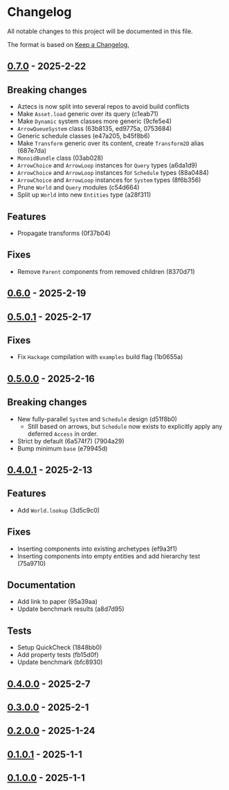 # Changelog

All notable changes to this project will be documented in this file.

The format is based on [Keep a Changelog](https://keepachangelog.com/en/1.0.0/),

## [0.7.0](https://github.com/aztecs-hs/aztecs/compare/aztecs-v0.6.0..aztecs-v0.7.0) - 2025-2-22

## Breaking changes

- Aztecs is now split into several repos to avoid build conflicts
- Make `Asset.load` generic over its query (c1eab71)
- Make `Dynamic` system classes more generic (9cfe5e4)
- `ArrowQueueSystem` class (63b8135, ed9775a, 0753684)
- Generic schedule classes (e47a205, b45f8b6)
- Make `Transform` generic over its content, create `Transform2D` alias (687e7da)
- `MonoidBundle` class (03ab028)
- `ArrowChoice` and `ArrowLoop` instances for `Query` types (a6da1d9)
- `ArrowChoice` and `ArrowLoop` instances for `Schedule` types (88a0484)
- `ArrowChoice` and `ArrowLoop` instances for `System` types (8f6b356)
- Prune `World` and `Query` modules (c54d664)
- Split up `World` into new `Entities` type (a28f311)

## Features

- Propagate transforms (0f37b04)

## Fixes

- Remove `Parent` components from removed children (8370d71)

## [0.6.0](https://github.com/aztecs-hs/aztecs/compare/aztecs-v0.5.0.1..aztecs-v0.6.0) - 2025-2-19

## [0.5.0.1](https://github.com/aztecs-hs/aztecs/compare/aztecs-v0.5.0.0..aztecs-v0.5.0.1) - 2025-2-17

## Fixes

- Fix `Hackage` compilation with `examples` build flag (1b0655a)

## [0.5.0.0](https://github.com/aztecs-hs/aztecs/compare/aztecs-v0.4.0.1..aztecs-v0.5.0.0) - 2025-2-16

## Breaking changes

- New fully-parallel `System` and `Schedule` design (d51f8b0)
  - Still based on arrows, but `Schedule` now exists to explicitly apply any deferred `Access` in order.
- Strict by default (6a574f7) (7904a29)
- Bump minimum `base` (e79945d)

## [0.4.0.1](https://github.com/aztecs-hs/aztecs/compare/aztecs-v0.4.0.0...aztecs-v0.4.0.1) - 2025-2-13

## Features

- Add `World.lookup` (3d5c9c0)

## Fixes

- Inserting components into existing archetypes (ef9a3f1)
- Inserting components into empty entities and add hierarchy test (75a9710)

## Documentation

- Add link to paper (95a39aa)
- Update benchmark results (a8d7d95)

## Tests

- Setup QuickCheck (1848bb0)
- Add property tests (fb15d0f)
- Update benchmark (bfc8930)

## [0.4.0.0](https://github.com/aztecs-hs/aztecs/compare/v0.3.0.0..aztecs-v0.4.0.0) - 2025-2-7

## [0.3.0.0](https://github.com/aztecs-hs/aztecs/compare/v0.3.0.0..v0.4.0.0) - 2025-2-1

## [0.2.0.0](https://github.com/aztecs-hs/aztecs/compare/v0.1.0.1..v0.2.0.0) - 2025-1-24

## [0.1.0.1](https://github.com/aztecs-hs/aztecs/compare/v0.1.0.0..v0.1.0.1) - 2025-1-1

## [0.1.0.0](https://github.com/aztecs-hs/aztecs/compare/v0.1.0.0) - 2025-1-1

